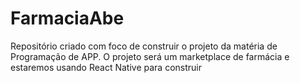 # FarmaciaAbe
Repositório criado com foco de construir o projeto da matéria de Programação de APP. O projeto será um marketplace de farmácia e estaremos usando React Native para construir
